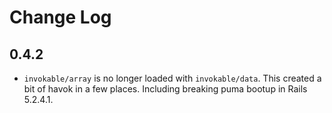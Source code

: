# Change Log

## 0.4.2

- `invokable/array` is no longer loaded with `invokable/data`.
   This created a bit of havok in a few places. Including breaking
   puma bootup in Rails 5.2.4.1.
